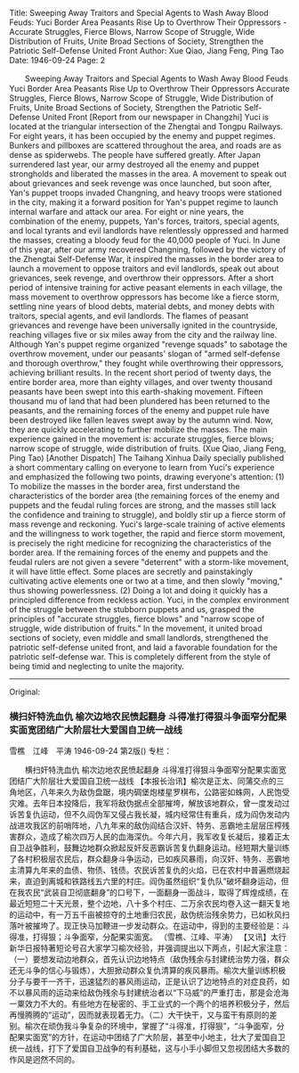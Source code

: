 Title: Sweeping Away Traitors and Special Agents to Wash Away Blood Feuds: Yuci Border Area Peasants Rise Up to Overthrow Their Oppressors - Accurate Struggles, Fierce Blows, Narrow Scope of Struggle, Wide Distribution of Fruits, Unite Broad Sections of Society, Strengthen the Patriotic Self-Defense United Front
Author: Xue Qiao, Jiang Feng, Ping Tao
Date: 1946-09-24
Page: 2

　　Sweeping Away Traitors and Special Agents to Wash Away Blood Feuds
    Yuci Border Area Peasants Rise Up to Overthrow Their Oppressors
    Accurate Struggles, Fierce Blows, Narrow Scope of Struggle, Wide Distribution of Fruits, Unite Broad Sections of Society, Strengthen the Patriotic Self-Defense United Front
    [Report from our newspaper in Changzhi] Yuci is located at the triangular intersection of the Zhengtai and Tongpu Railways. For eight years, it has been occupied by the enemy and puppet regimes. Bunkers and pillboxes are scattered throughout the area, and roads are as dense as spiderwebs. The people have suffered greatly. After Japan surrendered last year, our army destroyed all the enemy and puppet strongholds and liberated the masses in the area. A movement to speak out about grievances and seek revenge was once launched, but soon after, Yan's puppet troops invaded Changning, and heavy troops were stationed in the city, making it a forward position for Yan's puppet regime to launch internal warfare and attack our area. For eight or nine years, the combination of the enemy, puppets, Yan's forces, traitors, special agents, and local tyrants and evil landlords have relentlessly oppressed and harmed the masses, creating a bloody feud for the 40,000 people of Yuci. In June of this year, after our army recovered Changning, followed by the victory of the Zhengtai Self-Defense War, it inspired the masses in the border area to launch a movement to oppose traitors and evil landlords, speak out about grievances, seek revenge, and overthrow their oppressors. After a short period of intensive training for active peasant elements in each village, the mass movement to overthrow oppressors has become like a fierce storm, settling nine years of blood debts, material debts, and money debts with traitors, special agents, and evil landlords. The flames of peasant grievances and revenge have been universally ignited in the countryside, reaching villages five or six miles away from the city and the railway line. Although Yan's puppet regime organized "revenge squads" to sabotage the overthrow movement, under our peasants' slogan of "armed self-defense and thorough overthrow," they fought while overthrowing their oppressors, achieving brilliant results. In the recent short period of twenty days, the entire border area, more than eighty villages, and over twenty thousand peasants have been swept into this earth-shaking movement. Fifteen thousand mu of land that had been plundered has been returned to the peasants, and the remaining forces of the enemy and puppet rule have been destroyed like fallen leaves swept away by the autumn wind. Now, they are quickly accelerating to further mobilize the masses. The main experience gained in the movement is: accurate struggles, fierce blows; narrow scope of struggle, wide distribution of fruits.
                                          (Xue Qiao, Jiang Feng, Ping Tao)
    [Another Dispatch] The Taihang Xinhua Daily specially published a short commentary calling on everyone to learn from Yuci's experience and emphasized the following two points, drawing everyone's attention: (1) To mobilize the masses in the border area, first understand the characteristics of the border area (the remaining forces of the enemy and puppets and the feudal ruling forces are strong, and the masses still lack the confidence and training to struggle), and boldly stir up a fierce storm of mass revenge and reckoning. Yuci's large-scale training of active elements and the willingness to work together, the rapid and fierce storm movement, is precisely the right medicine for recognizing the characteristics of the border area. If the remaining forces of the enemy and puppets and the feudal rulers are not given a severe "deterrent" with a storm-like movement, it will have little effect. Some places are secretly and painstakingly cultivating active elements one or two at a time, and then slowly "moving," thus showing powerlessness. (2) Doing a lot and doing it quickly has a principled difference from reckless action. Yuci, in the complex environment of the struggle between the stubborn puppets and us, grasped the principles of "accurate struggles, fierce blows" and "narrow scope of struggle, wide distribution of fruits." In the movement, it united broad sections of society, even middle and small landlords, strengthened the patriotic self-defense united front, and laid a favorable foundation for the patriotic self-defense war. This is completely different from the style of being timid and neglecting to unite the majority.



<hr /> 

Original: 


### 横扫奸特洗血仇  榆次边地农民愤起翻身  斗得准打得狠斗争面窄分配果实面宽团结广大阶层壮大爱国自卫统一战线
雪樵　江峰　平涛
1946-09-24
第2版()
专栏：

　　横扫奸特洗血仇
    榆次边地农民愤起翻身
    斗得准打得狠斗争面窄分配果实面宽团结广大阶层壮大爱国自卫统一战线
    【本报长治讯】榆次是正太、同蒲交点的三角地区，八年来久为敌伪盘踞，境内碉堡炮楼星罗棋布，公路密如蛛网，人民饱受灾难。去年日本投降后，我军将敌伪据点全部摧垮，解放该地群众，曾一度发动过诉苦复仇运动，但不久阎伪军又侵占我长凝，城内经常住有重兵，成为阎伪发动内战进攻我区的前哨阵地，八九年来的敌伪阎结合汉奸、特务、恶霸地主层层压榨残害群众，造成了榆次四万人民的血海深仇。今年六月，我军收复长凝后，接着正太自卫战争胜利，鼓舞边地群众掀起反奸反恶霸诉苦复仇翻身运动。经短期大量训练了各村积极层农民后，群众翻身斗争运动，已如疾风暴雨，向汉奸、特务、恶霸地主清算九年来的血债、物债、钱债。农民诉苦复仇的火焰，已在农村中普遍燃烧起来，直迫到离城和铁路线五六里的村庄。阎伪虽然组织“复仇队”破坏翻身运动，但在我农民“武装自卫彻底翻身”的口号下，一面翻身一面战斗，取得了辉煌成绩，在最近短短二十天光景，整个边地，八十多个村庄、二万余农民均卷入这一翻天复地的运动中，有一万五千亩被掠夺的土地重归农民，敌伪统治残余势力，已如秋风扫落叶被摧垮了。现正快马加鞭进一步发动群众。在运动中，得到的主要经验是：斗得准，打得狠；斗争面窄，分配果实面宽。
                                          （雪樵、江峰、平涛）
    【又讯】太行新华日报特著短论号召大家学习榆次经验，并强调提出以下两点，引起大家注意：（一）要想发动边地群众，首先认识边地特点（敌伪残余与封建统治势力强，群众还无斗争的信心与锻炼），大胆掀动群众复仇清算的疾风暴雨。榆次大量训练积极分子与要干一齐干，迅速猛烈的暴风雨运动，正是认识了边地特点的对症良药，如不以暴风雨的运动来给敌伪残余与封建统治者以“下马威”的严重打击，那是会沧海一粟效力不大的。有些地方在秘密的、手工业式的一个两个的培养积极分子，然后再慢腾腾的“运动”，因而就表现着无力。（二）大干快干，又与蛮干有原则的差别。榆次在顽伪我斗争复杂的环境中，掌握了“斗得准，打得狠”，“斗争面窄，分配果实面宽”的方针，在运动中团结了广大阶层，甚至中小地主，壮大了爱国自卫统一战线，打下了爱国自卫战争的有利基础，这与小手小脚但又忽视团结大多数的作风是迥然不同的。
